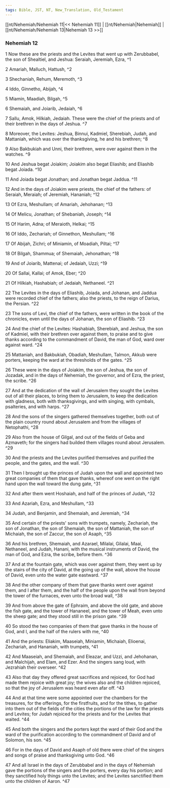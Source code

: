 ```yaml
---
tags: Bible, JST, NT, New_Translation, Old_Testament
---
```


[[nt/Nehemiah/Nehemiah 11|<< Nehemiah 11]] | [[nt/Nehemiah|Nehemiah]] | [[nt/Nehemiah/Nehemiah 13|Nehemiah 13 >>]]

### Nehemiah 12

1 Now these are the priests and the Levites that went up with Zerubbabel, the son of Shealtiel, and Jeshua: Seraiah, Jeremiah, Ezra,  ^1

2 Amariah, Malluch, Hattush,  ^2

3 Shechaniah, Rehum, Meremoth,  ^3

4 Iddo, Ginnetho, Abijah,  ^4

5 Miamin, Maadiah, Bilgah,  ^5

6 Shemaiah, and Joiarib, Jedaiah,  ^6

7 Sallu, Amok, Hilkiah, Jedaiah. These were the chief of the priests and of their brethren in the days of Jeshua.  ^7

8 Moreover, the Levites: Jeshua, Binnui, Kadmiel, Sherebiah, Judah, and Mattaniah, which was over the thanksgiving, he and his brethren;  ^8

9 Also Bakbukiah and Unni, their brethren, were over against them in the watches.  ^9

10 And Jeshua begat Joiakim; Joiakim also begat Eliashib; and Eliashib begat Joiada.  ^10

11 And Joiada begat Jonathan; and Jonathan begat Jaddua.  ^11

12 And in the days of Joiakim were priests, the chief of the fathers: of Seraiah, Meraiah; of Jeremiah, Hananiah;  ^12

13 Of Ezra, Meshullam; of Amariah, Jehohanan;  ^13

14 Of Melicu, Jonathan; of Shebaniah, Joseph;  ^14

15 Of Harim, Adna; of Meraioth, Helkai;  ^15

16 Of Iddo, Zechariah; of Ginnethon, Meshullam;  ^16

17 Of Abijah, Zichri; of Miniamin, of Moadiah, Piltai;  ^17

18 Of Bilgah, Shammua; of Shemaiah, Jehonathan;  ^18

19 And of Joiarib, Mattenai; of Jedaiah, Uzzi;  ^19

20 Of Sallai, Kallai; of Amok, Eber;  ^20

21 Of Hilkiah, Hashabiah; of Jedaiah, Nethaneel.  ^21

22 The Levites in the days of Eliashib, Joiada, and Johanan, and Jaddua were recorded chief of the fathers; also the priests, to the reign of Darius, the Persian.  ^22

23 The sons of Levi, the chief of the fathers, were written in the book of the chronicles, even until the days of Johanan, the son of Eliashib.  ^23

24 And the chief of the Levites: Hashabiah, Sherebiah, and Jeshua, the son of Kadmiel, with their brethren over against them, to praise and to give thanks according to the commandment of David, the man of God, ward over against ward.  ^24

25 Mattaniah, and Bakbukiah, Obadiah, Meshullam, Talmon, Akkub were porters, keeping the ward at the thresholds of the gates.  ^25

26 These were in the days of Joiakim, the son of Jeshua, the son of Jozadak, and in the days of Nehemiah, the governor, and of Ezra, the priest, the scribe.  ^26

27 And at the dedication of the wall of Jerusalem they sought the Levites out of all their places, to bring them to Jerusalem, to keep the dedication with gladness, both with thanksgivings, and with singing, with cymbals, psalteries, and with harps.  ^27

28 And the sons of the singers gathered themselves together, both out of the plain country round about Jerusalem and from the villages of Netophathi,  ^28

29 Also from the house of Gilgal, and out of the fields of Geba and Azmaveth; for the singers had builded them villages round about Jerusalem.  ^29

30 And the priests and the Levites purified themselves and purified the people, and the gates, and the wall.  ^30

31 Then I brought up the princes of Judah upon the wall and appointed two great companies of them that gave thanks, whereof one went on the right hand upon the wall toward the dung gate,  ^31

32 And after them went Hoshaiah, and half of the princes of Judah,  ^32

33 And Azariah, Ezra, and Meshullam,  ^33

34 Judah, and Benjamin, and Shemaiah, and Jeremiah,  ^34

35 And certain of the priests\' sons with trumpets, namely, Zechariah, the son of Jonathan, the son of Shemaiah, the son of Mattaniah, the son of Michaiah, the son of Zaccur, the son of Asaph,  ^35

36 And his brethren, Shemaiah, and Azarael, Milalai, Gilalai, Maai, Nethaneel, and Judah, Hanani, with the musical instruments of David, the man of God, and Ezra, the scribe, before them.  ^36

37 And at the fountain gate, which was over against them, they went up by the stairs of the city of David, at the going up of the wall, above the house of David, even unto the water gate eastward.  ^37

38 And the other company of them that gave thanks went over against them, and I after them, and the half of the people upon the wall from beyond the tower of the furnaces, even unto the broad wall,  ^38

39 And from above the gate of Ephraim, and above the old gate, and above the fish gate, and the tower of Hananeel, and the tower of Meah, even unto the sheep gate; and they stood still in the prison gate.  ^39

40 So stood the two companies of them that gave thanks in the house of God, and I, and the half of the rulers with me,  ^40

41 And the priests: Eliakim, Maaseiah, Miniamin, Michaiah, Elioenai, Zechariah, and Hananiah, with trumpets,  ^41

42 And Maaseiah, and Shemaiah, and Eleazar, and Uzzi, and Jehohanan, and Malchijah, and Elam, and Ezer. And the singers sang loud, with Jezrahiah their overseer.  ^42

43 Also that day they offered great sacrifices and rejoiced, for God had made them rejoice with great joy; the wives also and the children rejoiced, so that the joy of Jerusalem was heard even afar off.  ^43

44 And at that time were some appointed over the chambers for the treasures, for the offerings, for the firstfruits, and for the tithes, to gather into them out of the fields of the cities the portions of the law for the priests and Levites; for Judah rejoiced for the priests and for the Levites that waited.  ^44

45 And both the singers and the porters kept the ward of their God and the ward of the purification according to the commandment of David and of Solomon, his son.  ^45

46 For in the days of David and Asaph of old there were chief of the singers and songs of praise and thanksgiving unto God.  ^46

47 And all Israel in the days of Zerubbabel and in the days of Nehemiah gave the portions of the singers and the porters, every day his portion; and they sanctified holy things unto the Levites; and the Levites sanctified them unto the children of Aaron.  ^47

 
